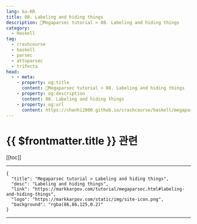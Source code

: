 ```yaml
---
lang: ko-KR
title: 08. Labeling and hiding things
description: 🐑Megaparsec tutorial > 08. Labeling and hiding things
category:
  - Haskell
tag: 
  - crashcourse
  - haskell
  - parsec
  - attoparsec
  - trifecta
head:
  - - meta:
    - property: og:title
      content: 🐑Megaparsec tutorial > 08. Labeling and hiding things
    - property: og:description
      content: 08. Labeling and hiding things
    - property: og:url
      content: https://chanhi2000.github.io/crashcourse/haskell/megaparsec/08.html
---
```


# {{ $frontmatter.title }} 관련

[[toc]]

---

```component VPCard
{
  "title": "Megaparsec tutorial > Labeling and hiding things",
  "desc": "Labeling and hiding things",
  "link": "https://markkarpov.com/tutorial/megaparsec.html#labeling-and-hiding-things",
  "logo": "https://markkarpov.com/static/img/site-icon.png",
  "background": "rgba(86,86,125,0.2)"
}
```

---

<TagLinks />